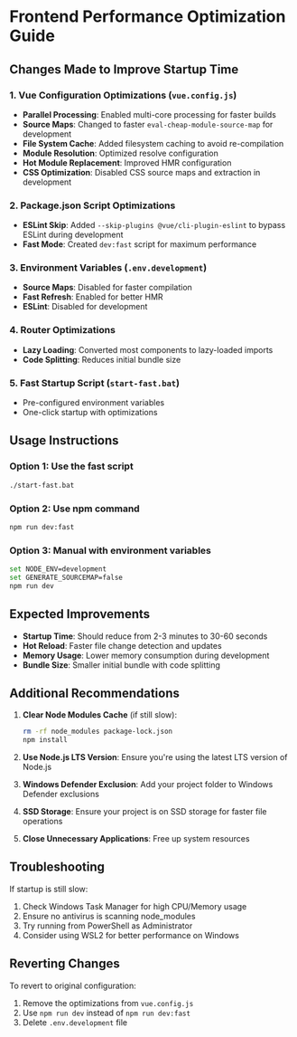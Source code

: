 # Frontend Performance Optimization Guide

## Changes Made to Improve Startup Time

### 1. Vue Configuration Optimizations (`vue.config.js`)
- **Parallel Processing**: Enabled multi-core processing for faster builds
- **Source Maps**: Changed to faster `eval-cheap-module-source-map` for development
- **File System Cache**: Added filesystem caching to avoid re-compilation
- **Module Resolution**: Optimized resolve configuration
- **Hot Module Replacement**: Improved HMR configuration
- **CSS Optimization**: Disabled CSS source maps and extraction in development

### 2. Package.json Script Optimizations
- **ESLint Skip**: Added `--skip-plugins @vue/cli-plugin-eslint` to bypass ESLint during development
- **Fast Mode**: Created `dev:fast` script for maximum performance

### 3. Environment Variables (`.env.development`)
- **Source Maps**: Disabled for faster compilation
- **Fast Refresh**: Enabled for better HMR
- **ESLint**: Disabled for development

### 4. Router Optimizations
- **Lazy Loading**: Converted most components to lazy-loaded imports
- **Code Splitting**: Reduces initial bundle size

### 5. Fast Startup Script (`start-fast.bat`)
- Pre-configured environment variables
- One-click startup with optimizations

## Usage Instructions

### Option 1: Use the fast script
```bash
./start-fast.bat
```

### Option 2: Use npm command
```bash
npm run dev:fast
```

### Option 3: Manual with environment variables
```bash
set NODE_ENV=development
set GENERATE_SOURCEMAP=false
npm run dev
```

## Expected Improvements

- **Startup Time**: Should reduce from 2-3 minutes to 30-60 seconds
- **Hot Reload**: Faster file change detection and updates
- **Memory Usage**: Lower memory consumption during development
- **Bundle Size**: Smaller initial bundle with code splitting

## Additional Recommendations

1. **Clear Node Modules Cache** (if still slow):
   ```bash
   rm -rf node_modules package-lock.json
   npm install
   ```

2. **Use Node.js LTS Version**: Ensure you're using the latest LTS version of Node.js

3. **Windows Defender Exclusion**: Add your project folder to Windows Defender exclusions

4. **SSD Storage**: Ensure your project is on SSD storage for faster file operations

5. **Close Unnecessary Applications**: Free up system resources

## Troubleshooting

If startup is still slow:
1. Check Windows Task Manager for high CPU/Memory usage
2. Ensure no antivirus is scanning node_modules
3. Try running from PowerShell as Administrator
4. Consider using WSL2 for better performance on Windows

## Reverting Changes

To revert to original configuration:
1. Remove the optimizations from `vue.config.js`
2. Use `npm run dev` instead of `npm run dev:fast`
3. Delete `.env.development` file
